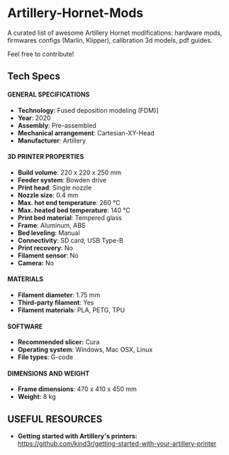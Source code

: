 # Artillery-Hornet-Mods
A curated list of awesome Artillery Hornet modifications: hardware mods, firmwares configs (Marlin, Klipper), calibration 3d models, pdf guides.

Feel free to contribute!

## Tech Specs

#### GENERAL SPECIFICATIONS

-   **Technology**: Fused deposition modeling (FDM)]
-   **Year**: 2020
-   **Assembly**: Pre-assembled
-   **Mechanical arrangement**: Cartesian-XY-Head
-   **Manufacturer**: Artillery

#### 3D PRINTER PROPERTIES

-   **Build volume**: 220 x 220 x 250 mm
-   **Feeder system**: Bowden drive
-   **Print head**: Single nozzle
-   **Nozzle size**: 0.4 mm
-   **Max. hot end temperature**: 260 ℃
-   **Max. heated bed temperature**: 140 ℃
-   **Print bed material**: Tempered glass
-   **Frame**: Aluminum, ABS
-   **Bed leveling**: Manual
-   **Connectivity**: SD card, USB Type-B
-   **Print recovery**: No
-   **Filament sensor**: No
-   **Camera:** No

#### MATERIALS

-   **Filament diameter**: 1.75 mm
-   **Third-party filament**: Yes
-   **Filament materials**: PLA, PETG, TPU

#### SOFTWARE

-   **Recommended slicer:** Cura
-   **Operating system**: Windows, Mac OSX, Linux
-   **File types**: G-code

#### DIMENSIONS AND WEIGHT

-   **Frame dimensions**: 470 x 410 x 450 mm
-   **Weight**: 8 kg

## USEFUL RESOURCES

- **Getting started with Artillery's printers:** https://github.com/kind3r/getting-started-with-your-artillery-printer
